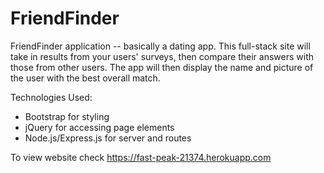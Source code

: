 # FriendFinder

FriendFinder application -- basically a dating app. This full-stack site will take in results from your users' surveys, then compare their answers with those from other users. The app will then display the name and picture of the user with the best overall match.

Technologies Used: 

- Bootstrap for styling
- jQuery for accessing page elements
- Node.js/Express.js for server and routes

To view website check https://fast-peak-21374.herokuapp.com
